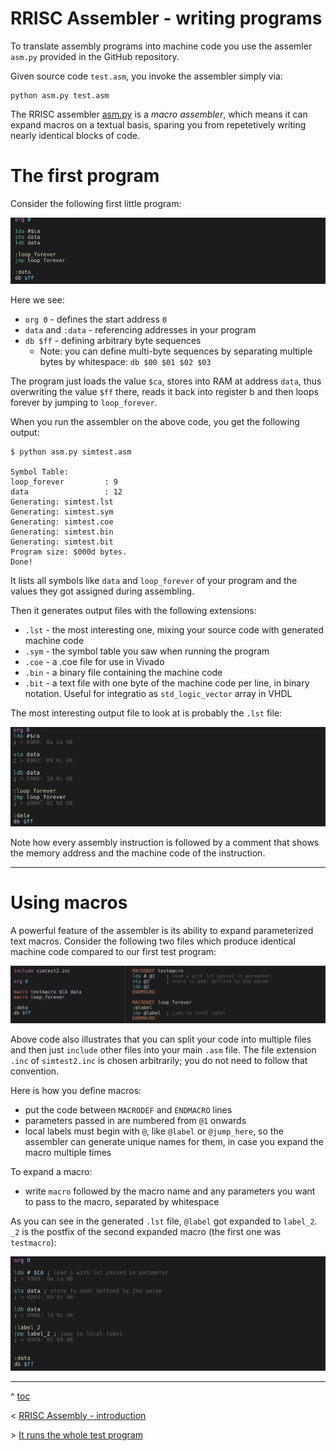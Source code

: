 # RRISC Assembler - writing programs

To translate assembly programs into machine code you use the assemler `asm.py` provided in the GitHub repository.

Given source code `test.asm`, you invoke the assembler simply via:

```
python asm.py test.asm
```

The RRISC assembler [asm.py](https://github.com/renerocksai/rrisc/blob/main/asm/asm.py) is a *macro assembler*, which means it can expand macros on a textual basis, sparing you from repetetively writing nearly identical blocks of code.

# The first program

Consider the following first little program:

![](simtest.asm.png)

Here we see:
- `org 0` - defines the start address `0`
- `data` and `:data` - referencing addresses in your program
- `db $ff` - defining arbitrary byte sequences
  - Note: you can define multi-byte sequences by separating multiple bytes by whitespace: `db $00 $01 $02 $03`

The program just loads the value `$ca`, stores into RAM at address `data`, thus overwriting the value `$ff` there, reads it back into register b and then loops forever by jumping to `loop_forever`.

When you run the assembler on the above code, you get the following output:

```
$ python asm.py simtest.asm

Symbol Table:
loop_forever         : 9
data                 : 12
Generating: simtest.lst
Generating: simtest.sym
Generating: simtest.coe
Generating: simtest.bin
Generating: simtest.bit
Program size: $000d bytes.
Done!
```

It lists all symbols like `data` and `loop_forever` of your program and the values they got assigned during assembling.

Then it generates output files with the following extensions:

- `.lst` - the most interesting one, mixing your source code with generated machine code
- `.sym` - the symbol table you saw when running the program
- `.coe` - a .coe file for use in Vivado
- `.bin` - a binary file containing the machine code
- `.bit` - a text file with one byte of the machine code per line, in binary notation. Useful for integratio as `std_logic_vector` array in VHDL

The most interesting output file to look at is probably the `.lst` file:

![](simtest.lst.png)

Note how every assembly instruction is followed by a comment that shows the memory address and the machine code of the instruction.

---

# Using macros

A powerful feature of the assembler is its ability to expand parameterized text macros. Consider the following two files which produce identical machine code compared to our first test program:

![](simtest2.png)

Above code also illustrates that you can split your code into multiple files and then just `include` other files into your main `.asm` file. The file extension `.inc` of `simtest2.inc` is chosen arbitrarily; you do not need to follow that convention.

Here is how you define macros:

- put the code between `MACRODEF` and `ENDMACRO` lines
- parameters passed in are numbered from `@1` onwards
- local labels must begin with `@`, like `@label` or `@jump_here`, so the assembler can generate unique names for them, in case you expand the macro multiple times

To expand a macro:
- write `macro` followed by the macro name and any parameters you want to pass to the macro, separated by whitespace

As you can see in the generated `.lst` file, `@label` got expanded to `label_2`. `_2` is the postfix of the second expanded macro (the first one was `testmacro`):

![](simtest2.lst.png)

---

^ [toc](./)        

< [RRISC Assembly - introduction](rriscasm.md)

\> [It runs the whole test program](firstprog.md)



